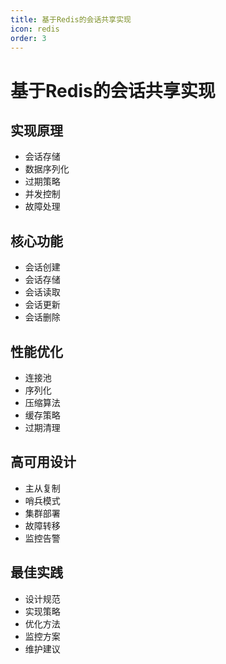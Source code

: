 ```yaml
---
title: 基于Redis的会话共享实现
icon: redis
order: 3
---
```


# 基于Redis的会话共享实现

## 实现原理
- 会话存储
- 数据序列化
- 过期策略
- 并发控制
- 故障处理

## 核心功能
- 会话创建
- 会话存储
- 会话读取
- 会话更新
- 会话删除

## 性能优化
- 连接池
- 序列化
- 压缩算法
- 缓存策略
- 过期清理

## 高可用设计
- 主从复制
- 哨兵模式
- 集群部署
- 故障转移
- 监控告警

## 最佳实践
- 设计规范
- 实现策略
- 优化方法
- 监控方案
- 维护建议
